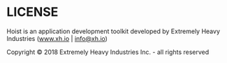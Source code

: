 # LICENSE

Hoist is an application development toolkit developed by Extremely Heavy Industries \(www.xh.io \| info@xh.io\)

Copyright © 2018 Extremely Heavy Industries Inc. - all rights reserved

